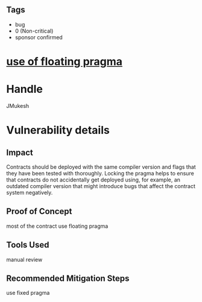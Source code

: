 ## Tags

- bug
- 0 (Non-critical)
- sponsor confirmed

# [use of floating pragma](https://github.com/code-423n4/2021-10-badgerdao-findings/issues/71) 

# Handle

JMukesh


# Vulnerability details

## Impact
Contracts should be deployed with the same compiler version and flags that they have been tested with thoroughly. Locking the pragma helps to ensure that contracts do not accidentally get deployed using, for example, an outdated compiler version that might introduce bugs that affect the contract system negatively.

## Proof of Concept
most of the contract use floating pragma

## Tools Used
manual review

## Recommended Mitigation Steps
use fixed pragma

